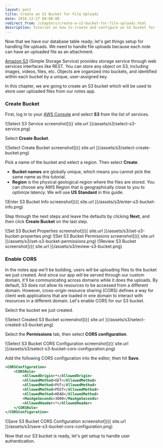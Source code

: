 ```yaml
---
layout: post
title: Create an S3 Bucket for File Uploads
date: 2016-12-27 00:00:00
redirect_from: /chapters/create-a-s3-bucket-for-file-uploads.html
description: Tutorial on how to create and configure an S3 bucket for file uploads.
---
```


Now that we have our database table ready; let's get things setup for handling file uploads. We need to handle file uploads because each note can have an uploaded file as an attachment.

[Amazon S3](https://aws.amazon.com/s3/) (Simple Storage Service) provides storage service through web services interfaces like REST. You can store any object on S3, including images, videos, files, etc. Objects are organized into buckets, and identified within each bucket by a unique, user-assigned key.

In this chapter, we are going to create an S3 bucket which will be used to store user uploaded files from our notes app.

### Create Bucket

First, log in to your [AWS Console](https://console.aws.amazon.com) and select **S3** from the list of services.

![Select S3 Service screenshot]({{ site.url }}/assets/s3/select-s3-service.png)

Select **Create Bucket**.

![Select Create Bucket screenshot]({{ site.url }}/assets/s3/select-create-bucket.png)

Pick a name of the bucket and select a region. Then select **Create**.

- **Bucket names** are globally unique, which means you cannot pick the same name as this tutorial.
- **Region** is the physical geological region where the files are stored. You can choose any AWS Region that is geographically close to you to optimize latency. We will use **US Standard** in this guide.

![Enter S3 Bucket Info screenshot]({{ site.url }}/assets/s3/enter-s3-bucket-info.png)

Step through the next steps and leave the defaults by clicking **Next**, and then click **Create Bucket** on the last step.

![Set S3 Bucket Properties screenshot]({{ site.url }}/assets/s3/set-s3-bucket-properties.png)
![Set S3 Bucket Permissions screenshot]({{ site.url }}/assets/s3/set-s3-bucket-permissions.png)
![Review S3 Bucket screenshot]({{ site.url }}/assets/s3/review-s3-bucket.png)

### Enable CORS

In the notes app we'll be building, users will be uploading files to the bucket we just created. And since our app will be served through our custom domain, it'll be communicating across domains while it does the uploads. By default, S3 does not allow its resources to be accessed from a different domain. However, cross-origin resource sharing (CORS) defines a way for client web applications that are loaded in one domain to interact with resources in a different domain. Let's enable CORS for our S3 bucket.

Select the bucket we just created.

![Select Created S3 Bucket screenshot]({{ site.url }}/assets/s3/select-created-s3-bucket.png)

Select the **Permissions** tab, then select **CORS configuration**.

![Select S3 Bucket CORS Configuration screenshot]({{ site.url }}/assets/s3/select-s3-bucket-cors-configuration.png)

Add the following CORS configuration into the editor, then hit **Save**.

``` xml
<CORSConfiguration>
	<CORSRule>
		<AllowedOrigin>*</AllowedOrigin>
		<AllowedMethod>GET</AllowedMethod>
		<AllowedMethod>PUT</AllowedMethod>
		<AllowedMethod>POST</AllowedMethod>
		<AllowedMethod>HEAD</AllowedMethod>
		<MaxAgeSeconds>3000</MaxAgeSeconds>
		<AllowedHeader>*</AllowedHeader>
	</CORSRule>
</CORSConfiguration>
```

![Save S3 Bucket CORS Configuration screenshot]({{ site.url }}/assets/s3/save-s3-bucket-cors-configuration.png)

Now that our S3 bucket is ready, let's get setup to handle user authentication.

